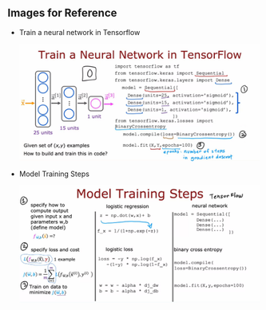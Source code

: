 ## Images for Reference

- Train a neural network in Tensorflow

    ![alt text](image.png)

- Model Training Steps

    ![alt text](image-1.png)